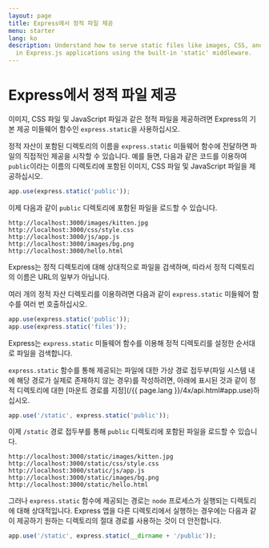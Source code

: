 ```yaml
---
layout: page
title: Express에서 정적 파일 제공
menu: starter
lang: ko
description: Understand how to serve static files like images, CSS, and JavaScript
  in Express.js applications using the built-in 'static' middleware.
---
```


# Express에서 정적 파일 제공

이미지, CSS 파일 및 JavaScript 파일과 같은 정적 파일을 제공하려면 Express의 기본 제공 미들웨어 함수인 `express.static`을 사용하십시오.

정적 자산이 포함된 디렉토리의 이름을 `express.static` 미들웨어 함수에 전달하면 파일의 직접적인 제공을 시작할 수 있습니다. 예를 들면, 다음과 같은 코드를 이용하여 `public`이라는 이름의 디렉토리에 포함된 이미지, CSS 파일 및 JavaScript 파일을 제공하십시오.

```js
app.use(express.static('public'));
```

이제 다음과 같이 `public` 디렉토리에 포함된 파일을 로드할 수 있습니다.

```text
http://localhost:3000/images/kitten.jpg
http://localhost:3000/css/style.css
http://localhost:3000/js/app.js
http://localhost:3000/images/bg.png
http://localhost:3000/hello.html
```

<div class="doc-box doc-info">
Express는 정적 디렉토리에 대해 상대적으로 파일을 검색하며, 따라서 정적 디렉토리의 이름은 URL의 일부가 아닙니다.
</div>

여러 개의 정적 자산 디렉토리를 이용하려면 다음과 같이 `express.static` 미들웨어 함수를 여러 번 호출하십시오.

```js
app.use(express.static('public'));
app.use(express.static('files'));
```

Express는 `express.static` 미들웨어 함수를 이용해 정적 디렉토리를 설정한 순서대로 파일을 검색합니다.

`express.static` 함수를 통해 제공되는 파일에 대한 가상 경로 접두부(파일 시스템 내에 해당 경로가 실제로 존재하지 않는 경우)를 작성하려면, 아래에 표시된 것과 같이 정적 디렉토리에 대한 [마운트 경로를 지정](/{{ page.lang }}/4x/api.html#app.use)하십시오.

```js
app.use('/static', express.static('public'));
```

이제 `/static` 경로 접두부를 통해 `public` 디렉토리에 포함된 파일을 로드할 수 있습니다.

```text
http://localhost:3000/static/images/kitten.jpg
http://localhost:3000/static/css/style.css
http://localhost:3000/static/js/app.js
http://localhost:3000/static/images/bg.png
http://localhost:3000/static/hello.html
```

그러나 `express.static` 함수에 제공되는 경로는 `node` 프로세스가 실행되는 디렉토리에 대해 상대적입니다. Express 앱을 다른 디렉토리에서 실행하는 경우에는 다음과 같이 제공하기 원하는 디렉토리의 절대 경로를 사용하는 것이 더 안전합니다.

```js
app.use('/static', express.static(__dirname + '/public'));
```
